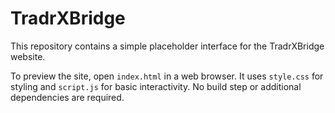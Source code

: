 # TradrXBridge

This repository contains a simple placeholder interface for the TradrXBridge website.

To preview the site, open `index.html` in a web browser. It uses `style.css` for styling and `script.js` for basic interactivity. No build step or additional dependencies are required.
